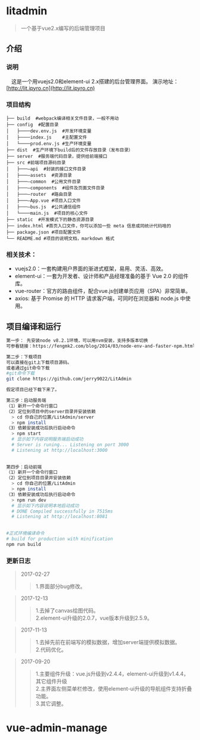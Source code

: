 # litadmin
> 一个基于vue2.x编写的后端管理项目

## 介绍


### 说明

　这是一个用vuejs2.0和element-ui 2.x搭建的后台管理界面。
  演示地址：[http://lit.ipyro.cn](http://lit.ipyro.cn)
    
### 项目结构
```
├── build  #webpack编译相关文件目录，一般不用动 
├── config  #配置目录
│   ├────dev.env.js  #开发环境变量
│   ├────index.js    #主配置文件
│   └────prod.env.js #生产环境变量
├── dist  #生产环境下build后的文件存放目录（发布目录）
├── server  #服务端代码目录，提供给前端接口
├── src #前端项目源码目录
│   ├───—api  #封装的接口文件目录
│   ├───—assets  #资源目录
│   ├───—common  #公用文件目录
│   ├───—components  #组件及页面文件目录
│   ├───—router  #路由目录
│   ├───—App.vue #项目入口文件
│   ├───—bus.js  #公共通信组件
│   └────main.js  #项目的核心文件
├── static  #开发模式下的静态资源目录
├── index.html #首页入口文件，你可以添加一些 meta 信息或同统计代码啥的
├── package.json #项目配置文件
└── README.md #项目的说明文档，markdown 格式
```

### 相关技术：

* vuejs2.0：一套构建用户界面的渐进式框架，易用、灵活、高效。
* element-ui：一套为开发者、设计师和产品经理准备的基于 Vue 2.0 的组件库。
* vue-router：官方的路由组件，配合vue.js创建单页应用（SPA）非常简单。
* axios: 基于 Promise 的 HTTP 请求客户端，可同时在浏览器和 node.js 中使用。

## 项目编译和运行

``` bash
第一步： 先安装node v8.2.1环境，可以用nvm安装，支持多版本切换
可参看链接：https://fengmk2.com/blog/2014/03/node-env-and-faster-npm.html

第二步：下载项目
可以直接在git上下载项目源码。
或者通过git命令下载
#git命令下载
git clone https://github.com/jerry9022/LitAdmin

假定项目已经下载下来了。

第三步：启动服务端
（1）新开一个命令行窗口
（2）定位到项目中的server目录并安装依赖
  > cd 你自己的位置/LitAdmin/server
  > npm install
（3）依赖安装成功后执行启动命令
  > npm start 
  # 显示如下内容说明服务端启动成功
  # Server is runing... Listening on port 3000
  # Listening at http://localhost:3000
  
  
第四步：启动前端
（1）新开一个命令行窗口
（2）定位到项目目录并安装依赖
  > cd 你自己的位置/LitAdmin
  > npm install
（3）依赖安装成功后执行启动命令
  > npm run dev
  # 显示如下内容说明本地启动成功
  # DONE Compiled successfully in 7515ms
  # Listening at http://localhost:8081
   
   
#正式环境编译命令
# build for production with minification
npm run build

```


### 更新日志
> 2017-02-27
 >> 1.界面部分bug修改。  
 
 > 2017-12-13
 >> 1.去掉了canvas绘图代码。  
 >> 2.element-ui升级的2.0.7，vue版本升级到2.5.9。  
 
 > 2017-11-13
 >> 1.去掉先前在前端写的模拟数据，增加server端提供模拟数据。  
 >> 2.代码优化。  
 
 > 2017-09-20
 >> 1.主要组件升级：vue.js升级到v2.4.4，element-ui升级到v1.4.4，其它组件升级  
 >> 2.主界面左侧菜单栏修改，使用element-ui升级的导航组件支持折叠功能。  
 >> 3.其它调整。




# vue-admin-manage
